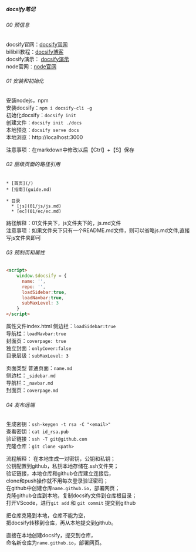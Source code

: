 ##### docsify笔记
###### 00 预信息
docsify官网：[docsify官网](https://docsify.js.org/#/zh-cn/)  
bilibili教程：[docsify博客](https://www.bilibili.com/video/BV1kT4y1T7wY/?spm_id_from=333.337.search-card.all.click&)  
docsify演示： [docsify演示](https://thinkaboutai.github.io)  
node官网：[node官网](https://nodejs.org/en/download/)  

###### 01 安装和初始化
安装nodejs，npm  
安装docsify：`npm i docsify-cli -g`  
初始化docsify：`docsify init`  
创建文件：`docsify init ./docs`  
本地预览：`docsify serve docs`  
本地浏览：http://localhost:3000  

注意事项：在markdown中修改以后【Ctrl】+【S】保存

###### 02 层级页面的路径引用
```
* [首页](/)  
* [指南](guide.md)

* 目录
  * [js](01/js/js.md)
  * [ec](01/ec/ec.md)
```
路径解释：01文件夹下，js文件夹下的，js.md文件  
注意事项：如果文件夹下只有一个README.md文件，则可以省略js.md文件,直接写js文件夹即可
###### 03 预制页和属性
```html
<script>
    window.$docsify = {
      name: '',
      repo: '',
      loadSidebar:true,
      loadNavbar:true,
      subMaxLevel: 3
    }
</script>
```
属性文件index.html
侧边栏：`loadSidebar:true`  
导航栏：`loadNavbar:true`  
封面页：`coverpage: true`  
独立封面：`onlyCover:false`  
目录层级：`subMaxLevel: 3`  

页面类型
普通页面：`name.md`  
侧边栏：`_sidebar.md`  
导航栏：`_navbar.md`  
封面页：`coverpage.md`

###### 04 发布远端
生成密钥：`ssh-keygen -t rsa -C "<email>"`  
查看密钥：`cat id_rsa.pub`  
验证链接：`ssh -T git@github.com`  
克隆仓库：`git clone <path>`  

流程解释：
在本地生成一对密钥，公钥和私钥；  
公钥配置到github，私钥本地存储在.ssh文件夹；  
验证链接，本地仓库和github仓库建立连接后，  
clone和push操作就不用每次登录验证密码；  
在github中创建仓库`name.github.io`，部署网页；  
克隆github仓库到本地，复制docsify文件到仓库根目录；  
打开VScode，进行`git add` 和 `git commit` 提交到github  

把仓库克隆到本地，仓库不能为空，  
把docsify转移到仓库，再从本地提交到github。

直接在本地创建docsify，提交到仓库，  
命名新仓库为`name.github.io`，部署网页。